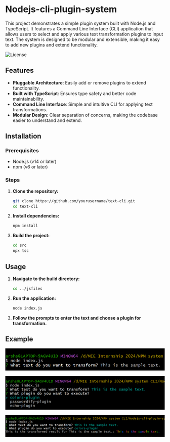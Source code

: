 # Nodejs-cli-plugin-system
This project demonstrates a simple plugin system built with Node.js and TypeScript. It features a Command Line Interface (CLI) application that allows users to select and apply various text transformation plugins to input text. The system is designed to be modular and extensible, making it easy to add new plugins and extend functionality.

![License](https://img.shields.io/badge/license-MIT-green)

## Features

- **Pluggable Architecture**: Easily add or remove plugins to extend functionality.
- **Built with TypeScript**: Ensures type safety and better code maintainability.
- **Command Line Interface**: Simple and intuitive CLI for applying text transformations.
- **Modular Design**: Clear separation of concerns, making the codebase easier to understand and extend.

## Installation

### Prerequisites

- Node.js (v14 or later)
- npm (v6 or later)

### Steps

1. **Clone the repository:**

    ```bash
    git clone https://github.com/yourusername/text-cli.git
    cd text-cli
    ```

2. **Install dependencies:**

    ```bash
    npm install
    ```

3. **Build the project:**

    ```bash
    cd src
    npx tsc
    ```

## Usage

1. **Navigate to the build directory:**

    ```bash
    cd ../jsfiles
    ```

2. **Run the application:**

    ```bash
    node index.js
    ```

3. **Follow the prompts to enter the text and choose a plugin for transformation.**

## Example
![Refer to this image](images/img3.png)

![Refer to this image](images/img1.png)

![Refer to this image](images/img2.png)





